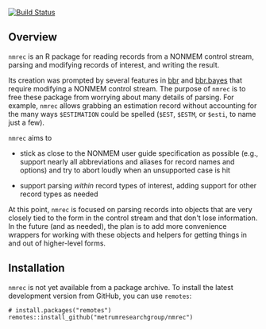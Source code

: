 
[![Build Status](https://github-drone.metrumrg.com/api/badges/metrumresearchgroup/nmrec/status.svg)](https://github-drone.metrumrg.com/metrumresearchgroup/nmrec)

## Overview

`nmrec` is an R package for reading records from a NONMEM control
stream, parsing and modifying records of interest, and writing the
result.

Its creation was prompted by several features in [bbr] and [bbr.bayes]
that require modifying a NONMEM control stream.  The purpose of
`nmrec` is to free these package from worrying about many details of
parsing.  For example, `nmrec` allows grabbing an estimation record
without accounting for the many ways `$ESTIMATION` could be spelled
(`$EST`, `$ESTM`, or `$esti`, to name just a few).

`nmrec` aims to

 * stick as close to the NONMEM user guide specification as possible
   (e.g., support nearly all abbreviations and aliases for record
   names and options) and try to abort loudly when an unsupported case
   is hit

 * support parsing _within_ record types of interest, adding support
   for other record types as needed

At this point, `nmrec` is focused on parsing records into objects that
are very closely tied to the form in the control stream and that don't
lose information.  In the future (and as needed), the plan is to add
more convenience wrappers for working with these objects and helpers
for getting things in and out of higher-level forms.


## Installation

`nmrec` is not yet available from a package archive.  To install the
latest development version from GitHub, you can use `remotes`:

```
# install.packages("remotes")
remotes::install_github("metrumresearchgroup/nmrec")
```


[bbr.bayes]: https://metrumresearchgroup.github.io/bbr.bayes
[bbr]: https://metrumresearchgroup.github.io/bbr
